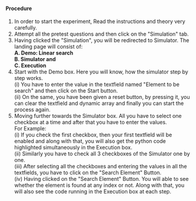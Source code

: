 #### Procedure

1. In order to start the experiment, Read the instructions and theory very carefully.<br>
2. Attempt all the pretest questions and then click on the "Simulation" tab. <br>
3. Having clicked the "Simulation", you will be redirected to Simulator. The landing page will consist of: <br>
<strong> A. Demo: Linear search </strong> <br>
<strong> B. Simulator and </strong> <br>
<strong> C. Execution </strong> <br>
4. Start with the Demo box. Here you will know, how the simulator step by step works. <br> 
(i) You have to enter the value in the textfield named "Element to be search" and then click on the Start button. <br>
(ii) On the same, you have been given a reset button, by pressing it, you can clear the textfield and dynamic array and finally you can start the process again.<br>
5. Moving further towards the Simulator box. All you have to select one checkbox at a time and after that you have to enter the values. <br>
For Example: <br> (i) If you check the first checkbox, then your first textfield will be enabled and along with that, you will also get the python code highlighted simultaneously in the Execution box. <br> 
(ii) Similarly you have to check all 3 checkboxes of the Simulator one by one. <br>
(iii) After selecting all the checkboxes and entering the values in all the textfields, you have to click on the "Search Element" Button. <br> 
(iv) Having clicked on the "Search Element" Button. You will able to see whether the element is found at any index or not. Along with that, you will also see the code running in the Execution box at each step. <br>
